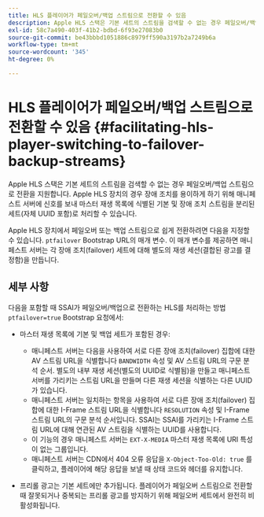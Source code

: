 ```yaml
---
title: HLS 플레이어가 페일오버/백업 스트림으로 전환할 수 있음
description: Apple HLS 스택은 기본 세트의 스트림을 검색할 수 없는 경우 페일오버/백업 스트림으로 전환을 지원합니다. Apple HLS 장치의 경우 장애 조치를 용이하게 하기 위해 매니페스트 서버에 신호를 보내 마스터 재생 목록에 식별된 기본 및 장애 조치 스트림을 분리된 세트(자체 UUID 포함)로 처리할 수 있습니다.
exl-id: 58c7a490-403f-41b2-bdbd-6f93e27083b0
source-git-commit: be43bbbd1051886c8979ff590a3197b2a7249b6a
workflow-type: tm+mt
source-wordcount: '345'
ht-degree: 0%

---
```


# HLS 플레이어가 페일오버/백업 스트림으로 전환할 수 있음 {#facilitating-hls-player-switching-to-failover-backup-streams}

Apple HLS 스택은 기본 세트의 스트림을 검색할 수 없는 경우 페일오버/백업 스트림으로 전환을 지원합니다. Apple HLS 장치의 경우 장애 조치를 용이하게 하기 위해 매니페스트 서버에 신호를 보내 마스터 재생 목록에 식별된 기본 및 장애 조치 스트림을 분리된 세트(자체 UUID 포함)로 처리할 수 있습니다.

Apple HLS 장치에서 페일오버 또는 백업 스트림으로 쉽게 전환하려면 다음을 지정할 수 있습니다. `ptfailover` Bootstrap URL의 매개 변수. 이 매개 변수를 제공하면 매니페스트 서버는 각 장애 조치(failover) 세트에 대해 별도의 재생 세션(결합된 광고를 결정함)을 만듭니다.

## 세부 사항

다음을 포함할 때 SSAI가 페일오버/백업으로 전환하는 HLS를 처리하는 방법 `ptfailover=true` Bootstrap 요청에서:

* 마스터 재생 목록에 기본 및 백업 세트가 포함된 경우:

   * 매니페스트 서버는 다음을 사용하여 서로 다른 장애 조치(failover) 집합에 대한 AV 스트림 URL을 식별합니다 `BANDWIDTH` 속성 및 AV 스트림 URL의 구문 분석 순서. 별도의 내부 재생 세션(별도의 UUID로 식별됨)을 만들고 매니페스트 서버를 가리키는 스트림 URL을 만들며 다른 재생 세션을 식별하는 다른 UUID가 있습니다.
   * 매니페스트 서버는 일치하는 항목을 사용하여 서로 다른 장애 조치(failover) 집합에 대한 I-Frame 스트림 URL을 식별합니다 `RESOLUTION` 속성 및 I-Frame 스트림 URL의 구문 분석 순서입니다. SSAI는 SSAI를 가리키는 I-Frame 스트림 URL에 대해 연관된 AV 스트림을 식별하는 UUID를 사용합니다.
   * 이 기능의 경우 매니페스트 서버는 `EXT-X-MEDIA` 마스터 재생 목록에 URI 특성이 없는 그룹입니다.
   * 매니페스트 서버는 CDN에서 404 오류 응답을 `X-Object-Too-Old: true` 를 클릭하고, 플레이어에 해당 응답을 보낼 때 상태 코드와 헤더를 유지합니다.

* 프리롤 광고는 기본 세트에만 추가됩니다. 플레이어가 페일오버 스트림으로 전환할 때 잘못되거나 중복되는 프리롤 광고를 방지하기 위해 페일오버 세트에서 완전히 비활성화됩니다.
